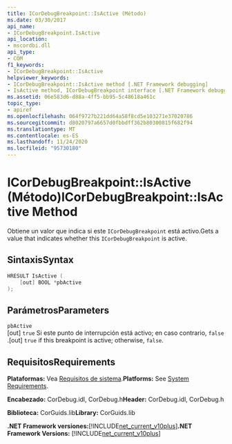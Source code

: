 ```yaml
---
title: ICorDebugBreakpoint::IsActive (Método)
ms.date: 03/30/2017
api_name:
- ICorDebugBreakpoint.IsActive
api_location:
- mscordbi.dll
api_type:
- COM
f1_keywords:
- ICorDebugBreakpoint::IsActive
helpviewer_keywords:
- ICorDebugBreakpoint::IsActive method [.NET Framework debugging]
- IsActive method, ICorDebugBreakpoint interface [.NET Framework debugging]
ms.assetid: 06e583d6-d88a-4ff5-bb95-5c48618a461c
topic_type:
- apiref
ms.openlocfilehash: 064f9727b221dd64a58f8cd5e103271e37020786
ms.sourcegitcommit: d8020797a6657d0fbbdff362b80300815f682f94
ms.translationtype: MT
ms.contentlocale: es-ES
ms.lasthandoff: 11/24/2020
ms.locfileid: "95730180"
---
```

# <a name="icordebugbreakpointisactive-method"></a><span data-ttu-id="0ee82-102">ICorDebugBreakpoint::IsActive (Método)</span><span class="sxs-lookup"><span data-stu-id="0ee82-102">ICorDebugBreakpoint::IsActive Method</span></span>

<span data-ttu-id="0ee82-103">Obtiene un valor que indica si este `ICorDebugBreakpoint` está activo.</span><span class="sxs-lookup"><span data-stu-id="0ee82-103">Gets a value that indicates whether this `ICorDebugBreakpoint` is active.</span></span>  
  
## <a name="syntax"></a><span data-ttu-id="0ee82-104">Sintaxis</span><span class="sxs-lookup"><span data-stu-id="0ee82-104">Syntax</span></span>  
  
```cpp  
HRESULT IsActive (  
    [out] BOOL *pbActive  
);  
```  
  
## <a name="parameters"></a><span data-ttu-id="0ee82-105">Parámetros</span><span class="sxs-lookup"><span data-stu-id="0ee82-105">Parameters</span></span>  

 `pbActive`  
 <span data-ttu-id="0ee82-106">[out] `true` Si este punto de interrupción está activo; en caso contrario, `false` .</span><span class="sxs-lookup"><span data-stu-id="0ee82-106">[out] `true` if this breakpoint is active; otherwise, `false`.</span></span>  
  
## <a name="requirements"></a><span data-ttu-id="0ee82-107">Requisitos</span><span class="sxs-lookup"><span data-stu-id="0ee82-107">Requirements</span></span>  

 <span data-ttu-id="0ee82-108">**Plataformas:** Vea [Requisitos de sistema](../../get-started/system-requirements.md).</span><span class="sxs-lookup"><span data-stu-id="0ee82-108">**Platforms:** See [System Requirements](../../get-started/system-requirements.md).</span></span>  
  
 <span data-ttu-id="0ee82-109">**Encabezado:** CorDebug.idl, CorDebug.h</span><span class="sxs-lookup"><span data-stu-id="0ee82-109">**Header:** CorDebug.idl, CorDebug.h</span></span>  
  
 <span data-ttu-id="0ee82-110">**Biblioteca:** CorGuids.lib</span><span class="sxs-lookup"><span data-stu-id="0ee82-110">**Library:** CorGuids.lib</span></span>  
  
 <span data-ttu-id="0ee82-111">**.NET Framework versiones:**[!INCLUDE[net_current_v10plus](../../../../includes/net-current-v10plus-md.md)]</span><span class="sxs-lookup"><span data-stu-id="0ee82-111">**.NET Framework Versions:** [!INCLUDE[net_current_v10plus](../../../../includes/net-current-v10plus-md.md)]</span></span>
